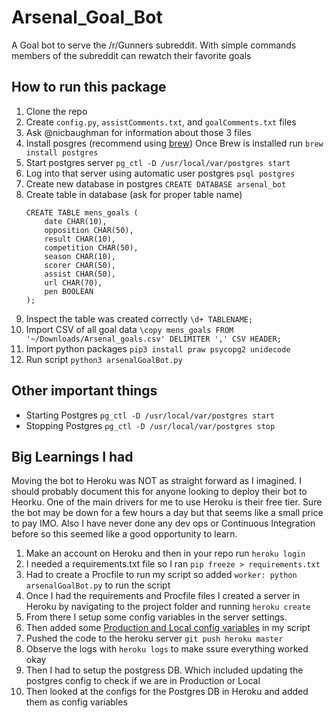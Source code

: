 # Arsenal_Goal_Bot
A Goal bot to serve the /r/Gunners subreddit.  With simple commands members of the subreddit can rewatch their favorite goals

## How to run this package

1. Clone the repo
2. Create `config.py`, `assistComments.txt`, and `goalComments.txt` files
3. Ask @nicbaughman for information about those 3 files
4. Install posgres (recommend using [brew](https://brew.sh/)) Once Brew is installed run `brew install postgres`
5. Start postgres server `pg_ctl -D /usr/local/var/postgres start`
6. Log into that server using automatic user postgres `psql postgres`
7. Create new database in postgres `CREATE DATABASE arsenal_bot`
8. Create table in database (ask for proper table name)
    ```
    CREATE TABLE mens_goals (
        date CHAR(10),
        opposition CHAR(50),
        result CHAR(10),
        competition CHAR(50),
        season CHAR(10),
        scorer CHAR(50),
        assist CHAR(50),
        url CHAR(70),
        pen BOOLEAN
    );
    ```
9. Inspect the table was created correctly `\d+ TABLENAME;`
10. Import CSV of all goal data `\copy mens_goals FROM '~/Downloads/Arsenal_goals.csv' DELIMITER ',' CSV HEADER;`
11. Import python packages `pip3 install praw psycopg2 unidecode`
12. Run script `python3 arsenalGoalBot.py`

## Other important things

- Starting Postgres `pg_ctl -D /usr/local/var/postgres start`
- Stopping Postgres `pg_ctl -D /usr/local/var/postgres stop`

## Big Learnings I had

Moving the bot to Heroku was NOT as straight forward as I imagined.  I should probably document this for anyone looking to deploy their bot to Heorku.  One of the main drivers for me to use Heroku is their free tier.  Sure the bot may be down for a few hours a day but that seems like a small price to pay IMO.  Also I have never done any dev ops or Continuous Integration before so this seemed like a good opportunity to learn.

1. Make an account on Heroku and then in your repo run `heroku login`
2. I needed a requirements.txt file so I ran `pip freeze > requirements.txt `
3. Had to create a Procfile to run my script so added `worker: python arsenalGoalBot.py` to run the script
4. Once I had the requirements and Procfile files I created a server in Heroku by navigating to the project folder and running `heroku create`
5. From there I setup some config variables in the server settings.
6. Then added some [Production and Local config variables](https://github.com/nicbaughman/Arsenal_Goal_Bot/commit/28b8df0fd8843de4cacfbf6eb480c1b6da8b391c) in my script
7. Pushed the code to the heroku server `git push heroku master`
8. Observe the logs with `heroku logs` to make ssure everything worked okay
9. Then I had to setup the postgress DB. Which included updating the postgres config to check if we are in Production or Local
10. Then looked at the configs for the Postgres DB in Heroku and added them as config variables